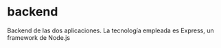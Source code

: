 # backend
Backend de las dos aplicaciones. La tecnología empleada es Express, un framework de Node.js
